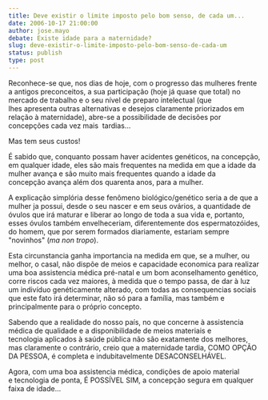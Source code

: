 ```yaml
---
title: Deve existir o limite imposto pelo bom senso, de cada um...
date: 2006-10-17 21:00:00
author: jose.mayo
debate: Existe idade para a maternidade?
slug: deve-existir-o-limite-imposto-pelo-bom-senso-de-cada-um
status: publish 
type: post
---
```


Reconhece-se que, nos dias de hoje, com o progresso das mulheres frente a antigos preconceitos, a sua participação (hoje já quase que total) no mercado de trabalho e o seu nível de preparo intelectual (que lhes apresenta outras alternativas e desejos claramente priorizados em relação à maternidade), abre-se a possibilidade de decisões por concepções cada vez mais  tardias...


Mas tem seus custos!


É sabido que, conquanto possam haver acidentes genéticos, na concepção, em qualquer idade, eles são mais frequentes na medida em que a idade da mulher avança e são muito mais frequentes quando a idade da concepção avança além dos quarenta anos, para a mulher.


A explicação simplória desse fenômeno biológico/genético seria a de que a mulher ja possui, desde o seu nascer e em seus ovários, a quantidade de óvulos que irá maturar e liberar ao longo de toda a sua vida e, portanto, esses óvulos também envelheceriam, diferentemente dos espermatozóides, do homem, que por serem formados diariamente, estariam sempre "novinhos" (*ma non tropo*).


Esta circunstancia ganha importancia na medida em que, se a mulher, ou melhor, o casal, não dispõe de meios e capacidade economica para realizar uma boa assistencia médica pré-natal e um bom aconselhamento genético, corre riscos cada vez maiores, à medida que o tempo passa, de dar à luz um indivíduo genéticamente alterado, com todas as consequencias sociais que este fato irá determinar, não só para a família, mas também e principalmente para o próprio concepto.


Sabendo que a realidade do nosso país, no que concerne à assistencia médica de qualidade e a disponibilidade de meios materiais e tecnologia aplicados à saúde pública não são exatamente dos melhores, mas claramente o contrário, creio que a maternidade tardia, COMO OPÇÃO DA PESSOA, é completa e indubitavelmente DESACONSELHÁVEL. 


Agora, com uma boa assistencia médica, condições de apoio material e tecnologia de ponta, É POSSÍVEL SIM, a concepção segura em qualquer faixa de idade...


